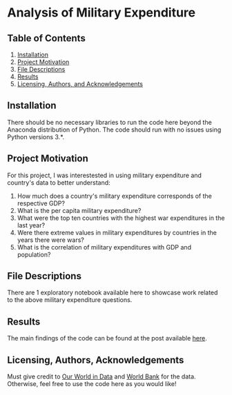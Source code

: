 # Analysis of Military Expenditure

## Table of Contents

1. [Installation](#installation)
2. [Project Motivation](#motivation)
3. [File Descriptions](#files)
4. [Results](#results)
5. [Licensing, Authors, and Acknowledgements](#licensing)

## Installation <a name="installation"></a>

There should be no necessary libraries to run the code here beyond the Anaconda distribution of Python. The code should run with no issues using Python versions 3.*.

## Project Motivation<a name="motivation"></a>

For this project, I was interestested in using military expenditure and country's data to better understand:

1. How much does a country's military expenditure corresponds of the respective GDP?
2. What is the per capita military expenditure?
3. What were the top ten countries with the highest war expenditures in the last year?
4. Were there extreme values in military expenditures by countries in the years there were wars?
5. What is the correlation of military expenditures with GDP and population?

## File Descriptions <a name="files"></a>

There are 1 exploratory notebook available here to showcase work related to the above military expenditure questions. 

## Results<a name="results"></a>

The main findings of the code can be found at the post available [here](https://pandascouple.medium.com/military-spending-analysis-b6372831e690).

## Licensing, Authors, Acknowledgements<a name="licensing"></a>

Must give credit to [Our World in Data](https://ourworldindata.org/) and [World Bank](https://data.worldbank.org/) for the data. Otherwise, feel free to use the code here as you would like! 
